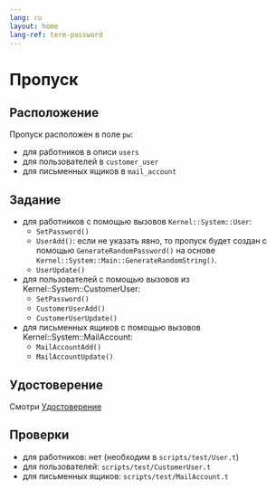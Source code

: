 ```yaml
---
lang: ru
layout: home
lang-ref: term-password
---
```


# Пропуск

## Расположение

Пропуск расположен в поле `pw`:

- для работников в описи `users`
- для пользователей в `customer_user`
- для письменных ящиков в `mail_account`

## Задание

- для работников с помощью вызовов `Kernel::System::User`:
  - `SetPassword()`
  - `UserAdd()`: если не указать явно, то пропуск будет создан с помощью
    `GenerateRandomPassword()` на основе `Kernel::System::Main::GenerateRandomString()`.
  - `UserUpdate()`
- для пользователей с помощью вызовов из Kernel::System::CustomerUser:
  - `SetPassword()`
  - `CustomerUserAdd()`
  - `CustomerUserUpdate()`
- для письменных ящиков с помощью вызовов Kernel::System::MailAccount:
  - `MailAccountAdd()`
  - `MailAccountUpdate()`

## Удостоверение

Смотри [Удостоверение](/ru/term/authentication)

## Проверки

- для работников: нет (необходим в `scripts/test/User.t`)
- для пользователей: `scripts/test/CustomerUser.t`
- для письменных ящиков: `scripts/test/MailAccount.t`
